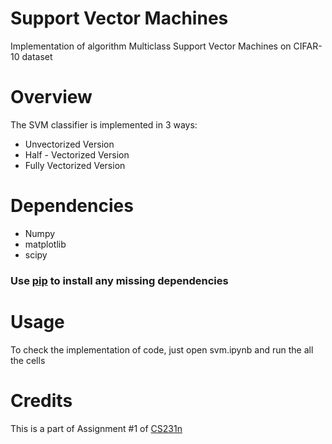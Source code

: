 # Support Vector Machines
Implementation of algorithm Multiclass Support Vector Machines on CIFAR-10 dataset 


Overview
============

The SVM classifier is implemented in 3 ways:
* Unvectorized Version
* Half - Vectorized Version
* Fully Vectorized Version


Dependencies
============

* Numpy 
* matplotlib
* scipy 
### Use [pip](https://pypi.python.org/pypi/pip) to install any missing dependencies


Usage
===========

To check the implementation of code, just open svm.ipynb and run the all the cells


Credits
===========

This is a part of Assignment #1 of [CS231n](http://cs231n.github.io/)
